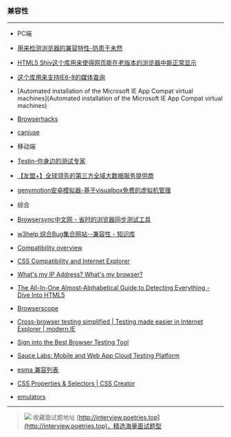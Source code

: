 ### 兼容性
---

- PC端
 - [用来检测浏览器的兼容特性-防患于未然](https://modernizr.com/)
 - [HTML5 Shiv这个库用来使得网页能在老版本的浏览器中能正常显示](https://github.com/aFarkas/html5shiv)
 - [这个库用来支持IE6-8的媒体查询](https://github.com/scottjehl/Respond)
 - [Automated installation of the Microsoft IE App Compat virtual machines](Automated installation of the Microsoft IE App Compat virtual machines)
 - [Browserhacks](http://browserhacks.com/)
 - [caniuse](http://caniuse.com/#index) 
  
- 移动端
 - [Testin-你身边的测试专家](http://testin.cn/)
 - [【友盟+】全球领先的第三方全域大数据服务提供商](http://www.umindex.com/)
 - [genymotion安卓模拟器-基于visualbox免费的虚拟机管理](http://www.genymotion.net/)
 
- 综合
 - [Browsersync中文网 - 省时的浏览器同步测试工具](http://www.browsersync.cn/)
 - [w3help 综合Bug集合网站--兼容性 - 知识库](http://www.w3help.org/zh-cn/kb/)
 - [Compatibility overview](http://quirksmode.org/compatibility.html)
 - [CSS Compatibility and Internet Explorer](msdn.microsoft.com/en-us/library/cc351024(VS.85).aspx)
 - [What's my IP Address? What's my browser?](http://fmbip.com/)
 - [The All-In-One Almost-Alphabetical Guide to Detecting Everything - Dive Into HTML5](http://diveintohtml5.info/everything.html)
 - [ Browserscope](http://www.browserscope.org/)
 - [Cross-browser testing simplified | Testing made easier in Internet Explorer | modern.IE](https://developer.microsoft.com/en-us/microsoft-edge/tools/vms/#downloads)
 - [Sign into the Best Browser Testing Tool]( https://www.browserstack.com/start#os=android&os_version=2.2&device=Samsung+Galaxy+S&url=http%3A%2F%2F192.241.210.111%3A8080%2F&speed=1)
 - [Sauce Labs: Mobile and Web App Cloud Testing Platform](https://saucelabs.com/)
 - [esma 兼容列表](http://kangax.github.io/compat-table/es6/)
 - [CSS Properties & Selectors | CSS Creator](http://csscreator.com/properties)
 - [emulators](https://www.manymo.com/emulators)


---

> ![](http://img-repo.poetries.top/images/20211003165152.png)
> 收藏面试题地址 [http://interview.poetries.top](http://interview.poetries.top)，精选海量面试题型